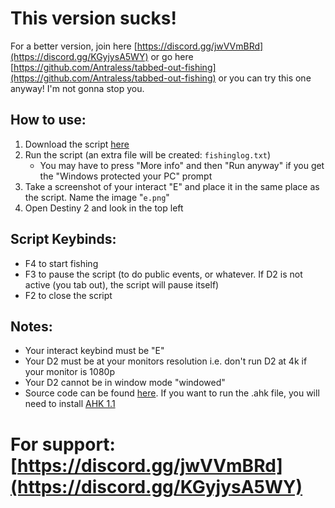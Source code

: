 # This version sucks!
For a better version, join here [https://discord.gg/jwVVmBRd](https://discord.gg/KGyjysA5WY) or go here [https://github.com/Antraless/tabbed-out-fishing](https://github.com/Antraless/tabbed-out-fishing) or you can try this one anyway! I'm not gonna stop you.
## How to use: 
1. Download the script [here](https://github.com/Antraless/d2-afk-fishing/raw/main/fishing.exe)
2. Run the script (an extra file will be created: `fishinglog.txt`)
   * You may have to press "More info" and then "Run anyway" if you get the "Windows protected your PC" prompt
3. Take a screenshot of your interact "E" and place it in the same place as the script. Name the image "`e.png`"
4. Open Destiny 2 and look in the top left
## Script Keybinds: 
- F4 to start fishing
- F3 to pause the script (to do public events, or whatever. If D2 is not active (you tab out), the script will pause itself)
- F2 to close the script
## Notes:
- Your interact keybind must be "E"
- Your D2 must be at your monitors resolution i.e. don't run D2 at 4k if your monitor is 1080p
- Your D2 cannot be in window mode "windowed"
- Source code can be found [here](https://github.com/Antraless/d2-afk-fishing/blob/main/fishing.ahk). If you want to run the .ahk file, you will need to install [AHK 1.1](https://www.autohotkey.com/download/ahk-install.exe)
# For support: [https://discord.gg/jwVVmBRd](https://discord.gg/KGyjysA5WY)
